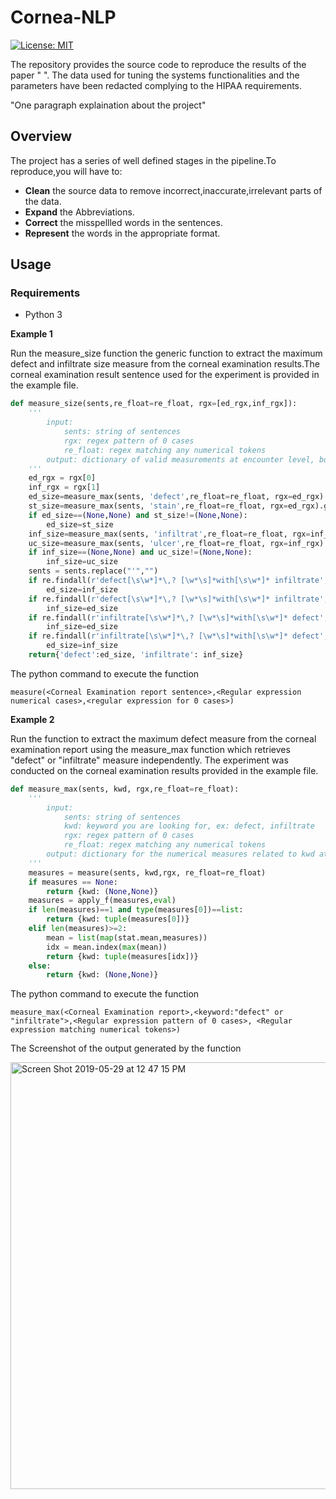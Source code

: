 # Cornea-NLP

[![License: MIT](https://img.shields.io/badge/License-MIT-yellow.svg)](https://opensource.org/licenses/MIT)

The repository provides the source code to reproduce the results of the paper " ". The data used for tuning the systems functionalities and the parameters have been redacted complying to the HIPAA requirements.

"One paragraph explaination about the project"

## Overview

The project has a series of well defined stages in the pipeline.To reproduce,you will have to:

* **Clean** the source data to remove incorrect,inaccurate,irrelevant parts of the data.
* **Expand** the Abbreviations.
* **Correct** the misspellled words in the sentences.
* **Represent** the words in the appropriate format.


## Usage 

### Requirements
* Python 3

**Example 1**

Run the measure_size function the generic function to extract the maximum defect and infiltrate size measure from the corneal examination results.The corneal examination result sentence used for the experiment is provided in the example file.
``` python
def measure_size(sents,re_float=re_float, rgx=[ed_rgx,inf_rgx]):
    '''
        input:
            sents: string of sentences
            rgx: regex pattern of 0 cases
            re_float: regex matching any numerical tokens
        output: dictionary of valid measurements at encounter level, both defect and infiltrate
    '''
    ed_rgx = rgx[0]
    inf_rgx = rgx[1]
    ed_size=measure_max(sents, 'defect',re_float=re_float, rgx=ed_rgx).get('defect')
    st_size=measure_max(sents, 'stain',re_float=re_float, rgx=ed_rgx).get('stain')
    if ed_size==(None,None) and st_size!=(None,None):
        ed_size=st_size
    inf_size=measure_max(sents, 'infiltrat',re_float=re_float, rgx=inf_rgx).get('infiltrat')
    uc_size=measure_max(sents, 'ulcer',re_float=re_float, rgx=inf_rgx).get('ulcer')
    if inf_size==(None,None) and uc_size!=(None,None):
        inf_size=uc_size
    sents = sents.replace("'","")
    if re.findall(r'defect[\s\w*]*\,? [\w*\s]*with[\s\w*]* infiltrate', sents)!=[] and ed_size==(None,None) and inf_size!=(None,None):
        ed_size=inf_size
    if re.findall(r'defect[\s\w*]*\,? [\w*\s]*with[\s\w*]* infiltrate', sents)!=[] and ed_size!=(None,None) and inf_size==(None,None):
        inf_size=ed_size
    if re.findall(r'infiltrate[\s\w*]*\,? [\w*\s]*with[\s\w*]* defect', sents)!=[] and ed_size!=(None,None) and inf_size==(None,None):
        inf_size=ed_size
    if re.findall(r'infiltrate[\s\w*]*\,? [\w*\s]*with[\s\w*]* defect', sents)!=[] and ed_size==(None,None) and inf_size!=(None,None):
        ed_size=inf_size
    return{'defect':ed_size, 'infiltrate': inf_size}


```

The python command to execute the function
```
measure(<Corneal Examination report sentence>,<Regular expression numerical cases>,<regular expression for 0 cases>)
```



**Example 2**

Run the function to extract the maximum defect measure from the corneal examination report using the measure_max function which retrieves "defect" or "infiltrate" measure independently. The experiment was conducted on the corneal examination results provided in the example file.

```python
def measure_max(sents, kwd, rgx,re_float=re_float):
    '''
        input:
            sents: string of sentences
            kwd: keyword you are looking for, ex: defect, infiltrate
            rgx: regex pattern of 0 cases
            re_float: regex matching any numerical tokens
        output: dictionary for the numerical measures related to kwd at encounter level
    '''
    measures = measure(sents, kwd,rgx, re_float=re_float)
    if measures == None:
        return {kwd: (None,None)}
    measures = apply_f(measures,eval)
    if len(measures)==1 and type(measures[0])==list:
        return {kwd: tuple(measures[0])}
    elif len(measures)>=2:
        mean = list(map(stat.mean,measures))
        idx = mean.index(max(mean))
        return {kwd: tuple(measures[idx])}
    else:
        return {kwd: (None,None)}
```

The python command to execute the function

```
measure_max(<Corneal Examination report>,<keyword:"defect" or "infiltrate">,<Regular expression pattern of 0 cases>, <Regular expression matching numerical tokens>)
```

The Screenshot of the output generated by the function

<img width="683" alt="Screen Shot 2019-05-29 at 12 47 15 PM" src="https://user-images.githubusercontent.com/33362260/58650725-75f6c280-82dd-11e9-9626-10cc8714d01d.png">


